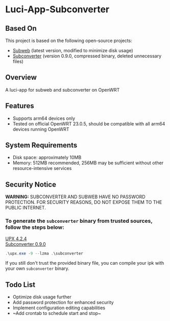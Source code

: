 # Luci-App-Subconverter

## Based On

This project is based on the following open-source projects:

* [Subweb](https://github.com/stilleshan/subweb) (latest version, modified to minimize disk usage)
* [Subconverter](https://github.com/tindy2013/subconverter) (version 0.9.0, compressed binary, deleted unnecessary files)

## Overview

A luci-app for subweb and subconverter on OpenWRT

## Features

* Supports arm64 devices only
* Tested on official OpenWRT 23.0.5, should be compatible with all arm64 devices running OpenWRT

## System Requirements

* Disk space: approximately 10MB
* Memory: 512MB recommended, 256MB may be sufficient without other resource-intensive services

## Security Notice

**WARNING:** SUBCONVERTER AND SUBWEB HAVE NO PASSWORD PROTECTION. FOR SECURITY REASONS, DO NOT EXPOSE THEM TO THE PUBLIC INTERNET.
<br>

### To generate the `subconverter` binary  from trusted sources, follow the steps below:

[UPX 4.2.4](https://github.com/upx/upx/releases/download/v4.2.4/upx-4.2.4-win64.zip)
<br>
[Subconverter 0.9.0](https://github.com/tindy2013/subconverter/releases/download/v0.9.0/subconverter_aarch64.tar.gz)
```powershell
.\upx.exe -9 --lzma .\subconverter
```
If you still don't trust the provided binary file, you can compile your ipk with your own `subconverter` binary.
<br>

## Todo List

* Optimize disk usage further
* Add password protection for enhanced security
* Implement configuration editing capabilities
* ~Add crontab to schedule start and stop~
